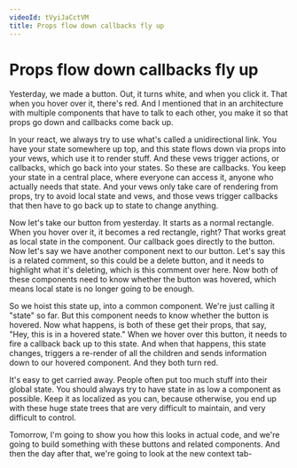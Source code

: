 ```yaml
---
videoId: tVyiJaCctVM
title: Props flow down callbacks fly up
---
```


# Props flow down callbacks fly up

Yesterday, we made a button. Out, it turns white, and when you click it. That when you hover over it, there's red. And I mentioned that in an architecture with multiple components that have to talk to each other, you make it so that props go down and callbacks come back up.

In your react, we always try to use what's called a unidirectional link. You have your state somewhere up top, and this state flows down via props into your vews, which use it to render stuff. And these vews trigger actions, or callbacks, which go back into your states. So these are callbacks. You keep your state in a central place, where everyone can access it, anyone who actually needs that state. And your vews only take care of rendering from props, try to avoid local state and vews, and those vews trigger callbacks that then have to go back up to state to change anything.

Now let's take our button from yesterday. It starts as a normal rectangle. When you hover over it, it becomes a red rectangle, right? That works great as local state in the component. Our callback goes directly to the button. Now let's say we have another component next to our button. Let's say this is a related comment, so this could be a delete button, and it needs to highlight what it's deleting, which is this comment over here. Now both of these components need to know whether the button was hovered, which means local state is no longer going to be enough.

So we hoist this state up, into a common component. We're just calling it "state" so far. But this component needs to know whether the button is hovered. Now what happens, is both of these get their props, that say, "Hey, this is in a hovered state." When we hover over this button, it needs to fire a callback back up to this state. And when that happens, this state changes, triggers a re-render of all the children and sends information down to our hovered component. And they both turn red.

It's easy to get carried away. People often put too much stuff into their global state. You should always try to have state in as low a component as possible. Keep it as localized as you can, because otherwise, you end up with these huge state trees that are very difficult to maintain, and very difficult to control.

Tomorrow, I'm going to show you how this looks in actual code, and we're going to build something with these buttons and related components. And then the day after that, we're going to look at the new context tab-

